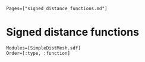 ```@index
Pages=["signed_distance_functions.md"]
```

# Signed distance functions

```@autodocs
Modules=[SimpleDistMesh.sdf]
Order=[:type, :function]
```